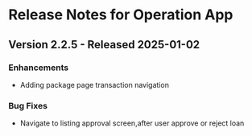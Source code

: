 # Release Notes for Operation App

## Version 2.2.5 - Released 2025-01-02

### Enhancements
- Adding package page transaction navigation 

### Bug Fixes
- Navigate to listing approval screen,after user approve or reject loan

